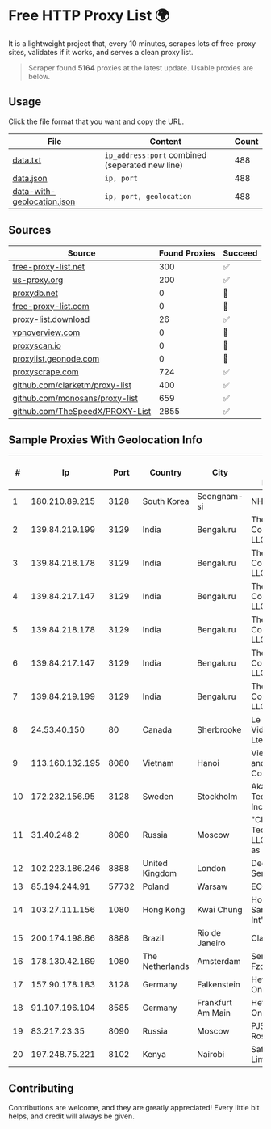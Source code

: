 
# Free HTTP Proxy List 🌍

It is a lightweight project that, every 10 minutes, scrapes lots of free-proxy sites, validates if it works, and serves a clean proxy list.


> Scraper found **5164** proxies at the latest update. Usable proxies are below.

## Usage

Click the file format that you want and copy the URL.


|File|Content|Count|
|----|-------|-----|
|[data.txt](https://raw.githubusercontent.com/themiralay/Proxy-List-World/master/data.txt)|`ip_address:port` combined (seperated new line)|488|
|[data.json](https://raw.githubusercontent.com/themiralay/Proxy-List-World/master/data.json)|`ip, port`|488|
|[data-with-geolocation.json](https://raw.githubusercontent.com/themiralay/Proxy-List-World/master/data-with-geolocation.json)|`ip, port, geolocation`|488|

## Sources

|Source|Found Proxies|Succeed|
|------|-------------|-------|
|[free-proxy-list.net](https://free-proxy-list.net)|300|✅|
|[us-proxy.org](https://www.us-proxy.org)|200|✅|
|[proxydb.net](http://proxydb.net)|0|🚫|
|[free-proxy-list.com](https://free-proxy-list.com/?page=&port=&type%5B%5D=http&type%5B%5D=https&up_time=0&search=Search)|0|🚫|
|[proxy-list.download](https://www.proxy-list.download/HTTP)|26|✅|
|[vpnoverview.com](https://vpnoverview.com/privacy/anonymous-browsing/free-proxy-servers)|0|🚫|
|[proxyscan.io](https://www.proxyscan.io)|0|🚫|
|[proxylist.geonode.com](https://proxylist.geonode.com/api/proxy-list?limit=300&page=1&sort_by=lastChecked&sort_type=desc&protocols=http,https)|0|🚫|
|[proxyscrape.com](https://api.proxyscrape.com/v2/?request=displayproxies&protocol=http&timeout=10000&country=all&ssl=all&anonymity=all)|724|✅|
|[github.com/clarketm/proxy-list](https://raw.githubusercontent.com/clarketm/proxy-list/master/proxy-list-raw.txt)|400|✅|
|[github.com/monosans/proxy-list](https://raw.githubusercontent.com/monosans/proxy-list/main/proxies/http.txt)|659|✅|
|[github.com/TheSpeedX/PROXY-List](https://raw.githubusercontent.com/TheSpeedX/PROXY-List/master/http.txt)|2855|✅|


## Sample Proxies With Geolocation Info

|#|Ip|Port|Country|City|Internet Service Provider|
|-|--|----|-------|----|-------------------------|
|1|180.210.89.215|3128|South Korea|Seongnam-si|NHNCLOUD|
|2|139.84.219.199|3129|India|Bengaluru|The Constant Company, LLC|
|3|139.84.218.178|3129|India|Bengaluru|The Constant Company, LLC|
|4|139.84.217.147|3129|India|Bengaluru|The Constant Company, LLC|
|5|139.84.218.178|3129|India|Bengaluru|The Constant Company, LLC|
|6|139.84.217.147|3129|India|Bengaluru|The Constant Company, LLC|
|7|139.84.219.199|3129|India|Bengaluru|The Constant Company, LLC|
|8|24.53.40.150|80|Canada|Sherbrooke|Le Groupe Videotron Ltee|
|9|113.160.132.195|8080|Vietnam|Hanoi|VietNam Post and Telecom Corporation|
|10|172.232.156.95|3128|Sweden|Stockholm|Akamai Technologies, Inc.|
|11|31.40.248.2|8080|Russia|Moscow|"Cloud Technologies" LLC trading as Cloud.ru|
|12|102.223.186.246|8888|United Kingdom|London|Dedicated Servers|
|13|85.194.244.91|57732|Poland|Warsaw|ECO-ATMAN|
|14|103.27.111.156|1080|Hong Kong|Kwai Chung|Hong Kong San Ai Net Int'l Limited|
|15|200.174.198.86|8888|Brazil|Rio de Janeiro|Claro S.A|
|16|178.130.42.169|1080|The Netherlands|Amsterdam|Servers Tech Fzco|
|17|157.90.178.183|3128|Germany|Falkenstein|Hetzner Online GmbH|
|18|91.107.196.104|8585|Germany|Frankfurt Am Main|Hetzner Online AG|
|19|83.217.23.35|8090|Russia|Moscow|PJSC Rostelecom|
|20|197.248.75.221|8102|Kenya|Nairobi|Safaricom Limited|



## Contributing

Contributions are welcome, and they are greatly appreciated! Every
little bit helps, and credit will always be given.

